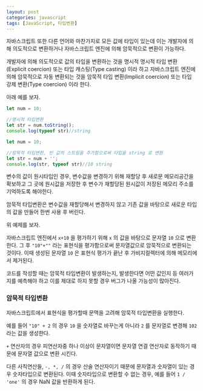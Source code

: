 ```yaml
---
layout: post
categories: javascript
tags: [JavaScript, 타입변환]
---
```


자바스크립트 또한 다른 언어와 마찬가지로 모든 값에 타입이 있는데 이는 개발자에 의해 의도적으로 변환하거나 자바스크립트 엔진에 의해 암묵적으로 변환이 가능하다.

개발자에 의해 의도적으로 값의 타입을 변환하는 것을 명시적 명시적 타입 변환(Explicit coercion) 또는 타입 캐스팅(Type casting) 이라 하고 자바스크립트 엔진에 의해 암묵적으로 자동 변환되는 것을 암묵적 타입 변환(Implicit coercion) 또는 타입 강제 변환(Type coercion) 이라 한다.

아래 예를 보자.

```js
let num = 10;

//명시적 타입변환
let str = num.toString();
console.log(typeof str)//string
```
```js
let num = 10;

//암묵적 타입변환, 빈 값의 스트링을 추가함으로써 타입을 string 로 변환
let str = num + '';
console.log(str, typeof str)//10 string
```

변수의 값이 원시타입인 경우, 변수값을 변경하기 위해 재할당 후 새로문 메모리공간을 확보하고 그 곳에 원시값을 저장한 후 변수가 재할당된 원시값이 저장된 메모리 주소를 기억하도록 해야한다.

암묵적 타입변환은 변수값을 재할당해서 변경하지 않고 기존 값을 바탕으로 새로운 타입의 값을 만들어 한번 사용 후 버린다.

위 예제를 보자.

자바스크립트 엔진에서 `x+10` 을 평가하기 위해 `x` 의 값을 바탕으로 문자열 `10` 으로 변환한다. 그 후 `"10"+""` 라는 표현식을 평가함으로써 문자열값으로 암묵적으로 변환되는 것이다. 이때 생성된 문자열 `10` 은 표현식 평가가 끝난 후 가비지컬렉터에 의해 메모리에서 제거된다.

코드를 작성할 때는 암묵적 타입변환이 발생하는지, 발생한다면 어떤 값인지 등 여러가지를 예측해야 하고 이를 제대로 하지 못할 경우 버그가 나올 가능성이 많아진다.


### 암묵적 타입변환

자바스크립트에서 표현식을 평가할때 문맥을 고려해 암묵적 타입변환을 실행한다.

예를 들어 `"10" + 2` 의 경우 `10` 을 숫자열로 바꾸는게 아니라 `2` 를 문자열로 변경해 `102` 라는 값을 생성한다. 

`+` 연산자의 경우 피연산자중 하나 이상이 문자열이면 문자열 연결 연산자로 동작하기 때문에 문자열 값으로 변환 시킨다.

다른 사칙연산들, `-, *, /` 의 경우 산술 연산자이기 때문에 문자열과 숫자열이 있는 경우 숫자타입으로 변환된다. 이때 숫자타입으로 변환할 수 없는 경우, 예를 들어 `1 / 'one'` 의 경우 NaN 값을 반환하게 된다.
